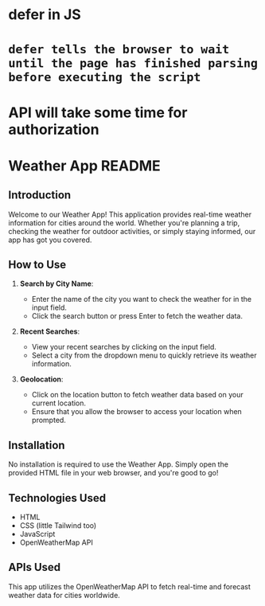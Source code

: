 # defer in JS
# `defer tells the browser to wait until the page has finished parsing before executing the script`

# API will take some time for authorization

# Weather App README

## Introduction
Welcome to our Weather App! This application provides real-time weather information for cities around the world. Whether you're planning a trip, checking the weather for outdoor activities, or simply staying informed, our app has got you covered.


## How to Use
1. **Search by City Name**:
   - Enter the name of the city you want to check the weather for in the input field.
   - Click the search button or press Enter to fetch the weather data.
   
2. **Recent Searches**:
   - View your recent searches by clicking on the input field.
   - Select a city from the dropdown menu to quickly retrieve its weather information.
   
3. **Geolocation**:
   - Click on the location button to fetch weather data based on your current location.
   - Ensure that you allow the browser to access your location when prompted.

## Installation
No installation is required to use the Weather App. Simply open the provided HTML file in your web browser, and you're good to go!

## Technologies Used
- HTML
- CSS (little Tailwind too)
- JavaScript
- OpenWeatherMap API

## APIs Used
This app utilizes the OpenWeatherMap API to fetch real-time and forecast weather data for cities worldwide.
